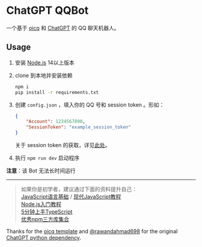 # ChatGPT QQBot

一个基于 [oicq](https://github.com/takayama-lily/oicq) 和 [ChatGPT](https://github.com/Mix-Anik/chatgpt-lib) 的 QQ 聊天机器人。

## Usage

1. 安装 [Node.js](https://nodejs.org/) 14以上版本  
2. clone 到本地并安装依赖
    ```bash
    npm i
    pip install -r requirements.txt
    ```
3. 创建 `config.json` ，填入你的 QQ 号和 session token 。形如：

    ```json
    {
        "Account": 1234567890,
        "SessionToken": "example_session_token"
    }
    ```

    关于 session token 的获取，详见[此处](https://github.com/mbroton/chatgpt-api#how-to-acquire-session-key)。

4. 执行 `npm run dev` 启动程序

**注意**：该 Bot 无法长时间运行

----

> 如果你是初学者，建议通过下面的资料提升自己：  
[JavaScript语言基础](https://developer.mozilla.org/zh-CN/docs/Web/JavaScript) / [现代JavaScript教程](https://zh.javascript.info)  
[Node.js入门教程](http://nodejs.cn/learn)  
[5分钟上手TypeScript](https://www.tslang.cn/docs/handbook/typescript-in-5-minutes.html)  
[优秀npm三方库集合](https://github.com/sindresorhus/awesome-nodejs) 

Thanks for the [oicq template](https://github.com/takayama-lily/oicq-template) and [@rawandahmad698](https://github.com/rawandahmad698) for the original [ChatGPT python dependency](https://github.com/rawandahmad698/PyChatGPT).
